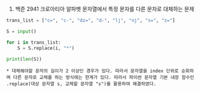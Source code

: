 1. 백준 2941 크로아티아 알파벳
    문자열에서 특정 문자를 다른 문자로 대체하는 문제
```python
trans_list = ["c=", "c-", "dz=", "d-", "lj", "nj", "s=", "z="]

S = input()

for i in trans_list:
    S = S.replace(i, "*")

print(len(S))
```
    * 대체해야할 문자의 길이가 2 이상인 경우가 있다. 따라서 문자열을 index 단위로 순회하며 다른 문자로 교체를 하는 방식에는 한계가 있다. 따라서 파이썬 문자열 기본 내장 함수인 .replace(대상 문자열 s, 교체할 문자열 "s")를 활용하여 해결하였다.


